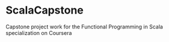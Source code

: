 # ScalaCapstone
Capstone project work for the Functional Programming in Scala specialization on Coursera
